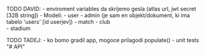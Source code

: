 TODO DAVID:
    - enviroment variables da skrijemo gesla (atlas url, jwt secret [32B string])
    - Modeli:
        - user
        - admin (je sam en objekt/dokument, ki ima tabelo 'users' [id userjev])
        - match
        - club    
        - stadium

TODO TADEJ:
    - ko bomo gradil app, mogoce prilagodi populate()
    - unit tests
"# API" 
